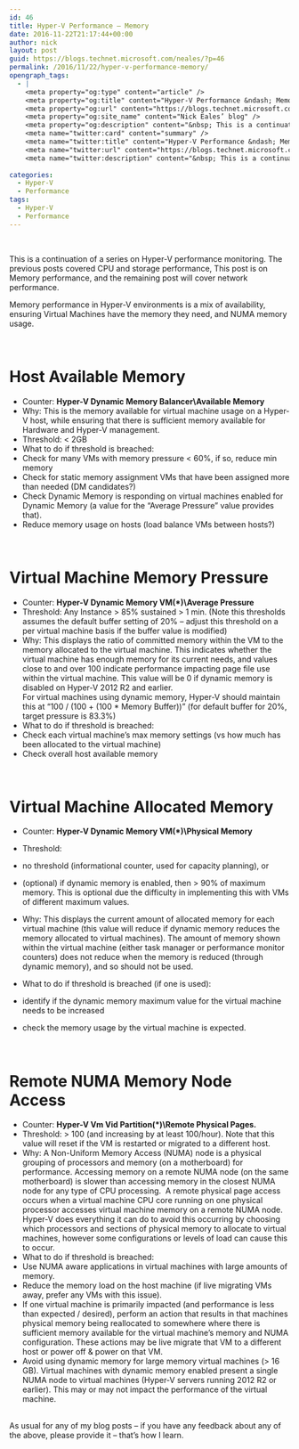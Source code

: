 ```yaml
---
id: 46
title: Hyper-V Performance – Memory
date: 2016-11-22T21:17:44+00:00
author: nick
layout: post
guid: https://blogs.technet.microsoft.com/neales/?p=46
permalink: /2016/11/22/hyper-v-performance-memory/
opengraph_tags:
  - |
    <meta property="og:type" content="article" />
    <meta property="og:title" content="Hyper-V Performance &ndash; Memory" />
    <meta property="og:url" content="https://blogs.technet.microsoft.com/neales/?p=46" />
    <meta property="og:site_name" content="Nick Eales’ blog" />
    <meta property="og:description" content="&nbsp; This is a continuation of a series on Hyper-V performance monitoring. The previous posts covered CPU and storage performance, This post is on Memory performance, and the remaining post will cover network. Memory monitoring in a Hyper-V environment does have some performance components, but is often more about availability and ensuring virtual machines get..." />
    <meta name="twitter:card" content="summary" />
    <meta name="twitter:title" content="Hyper-V Performance &ndash; Memory" />
    <meta name="twitter:url" content="https://blogs.technet.microsoft.com/neales/?p=46" />
    <meta name="twitter:description" content="&nbsp; This is a continuation of a series on Hyper-V performance monitoring. The previous posts covered CPU and storage performance, This post is on Memory performance, and the remaining post will cover network. Memory monitoring in a Hyper-V environment does have some performance components, but is often more about availability and ensuring virtual machines get..." />
    
categories:
  - Hyper-V
  - Performance
tags:
  - Hyper-V
  - Performance
---
```

&nbsp;

This is a continuation of a series on Hyper-V performance monitoring. The previous posts covered CPU and storage performance, This post is on Memory performance, and the remaining post will cover network performance.

Memory performance in Hyper-V environments is a mix of availability, ensuring Virtual Machines have the memory they need, and NUMA memory usage. 

&nbsp;

# Host Available Memory

  * Counter: **Hyper-V Dynamic Memory Balancer\Available Memory**
  * Why: This is the memory available for virtual machine usage on a Hyper-V host, while ensuring that there is sufficient memory available for Hardware and Hyper-V management.
  * Threshold: < 2GB
  * What to do if threshold is breached:
  * Check for many VMs with memory pressure < 60%, if so, reduce min memory
  * Check for static memory assignment VMs that have been assigned more than needed (DM candidates?)
  * Check Dynamic Memory is responding on virtual machines enabled for Dynamic Memory (a value for the “Average Pressure” value provides that).
  * Reduce memory usage on hosts (load balance VMs between hosts?)

&nbsp;

# Virtual Machine Memory Pressure

  * Counter: **Hyper-V Dynamic Memory VM(*)\Average Pressure**
  * Threshold: Any Instance > 85% sustained > 1 min. (Note this thresholds assumes the default buffer setting of 20% &#8211; adjust this threshold on a per virtual machine basis if the buffer value is modified)
  * Why: This displays the ratio of committed memory within the VM to the memory allocated to the virtual machine. This indicates whether the virtual machine has enough memory for its current needs, and values close to and over 100 indicate performance impacting page file use within the virtual machine. This value will be 0 if dynamic memory is disabled on Hyper-V 2012 R2 and earlier.  
    For virtual machines using dynamic memory, Hyper-V should maintain this at &#8220;100 / (100 + (100 * Memory Buffer))&#8221; (for default buffer for 20%, target pressure is 83.3%)
  * What to do if threshold is breached:
  * Check each virtual machine&#8217;s max memory settings (vs how much has been allocated to the virtual machine)
  * Check overall host available memory 

&nbsp;

# Virtual Machine Allocated Memory

  * Counter: **Hyper-V Dynamic Memory VM(*)\Physical Memory**
  * Threshold: 
  * no threshold (informational counter, used for capacity planning), or 
  * (optional) if dynamic memory is enabled, then > 90% of maximum memory. This is optional due the difficulty in implementing this with VMs of different maximum values.

  * Why: This displays the current amount of allocated memory for each virtual machine (this value will reduce if dynamic memory reduces the memory allocated to virtual machines). The amount of memory shown within the virtual machine (either task manager or performance monitor counters) does not reduce when the memory is reduced (through dynamic memory), and so should not be used. 
  * What to do if threshold is breached (if one is used):
  * identify if the dynamic memory maximum value for the virtual machine needs to be increased
  * check the memory usage by the virtual machine is expected.

&nbsp;

# Remote NUMA Memory Node Access

  * Counter: **Hyper-V Vm Vid Partition(*)\Remote Physical Pages.**
  * Threshold: > 100 (and increasing by at least 100/hour). Note that this value will reset if the VM is restarted or migrated to a different host.
  * Why: A Non-Uniform Memory Access (NUMA) node is a physical grouping of processors and memory (on a motherboard) for performance. Accessing memory on a remote NUMA node (on the same motherboard) is slower than accessing memory in the closest NUMA node for any type of CPU processing.&nbsp; A remote physical page access occurs when a virtual machine CPU core running on one physical processor accesses virtual machine memory on a remote NUMA node. Hyper-V does everything it can do to avoid this occurring by choosing which processors and sections of physical memory to allocate to virtual machines, however some configurations or levels of load can cause this to occur.
  * What to do if threshold is breached:
  * Use NUMA aware applications in virtual machines with large amounts of memory. 
  * Reduce the memory load on the host machine (if live migrating VMs away, prefer any VMs with this issue). 
  * If one virtual machine is primarily impacted (and performance is less than expected / desired), perform an action that results in that machines physical memory being reallocated to somewhere where there is sufficient memory available for the virtual machine&#8217;s memory and NUMA configuration. These actions may be live migrate that VM to a different host or power off & power on that VM.
  * Avoid using dynamic memory for large memory virtual machines (> 16 GB). Virtual machines with dynamic memory enabled present a single NUMA node to virtual machines (Hyper-V servers running 2012 R2 or earlier). This may or may not impact the performance of the virtual machine.

&nbsp;&nbsp;&nbsp;  
As usual for any of my blog posts &#8211; if you have any feedback about any of the above, please provide it &#8211; that&#8217;s how I learn.